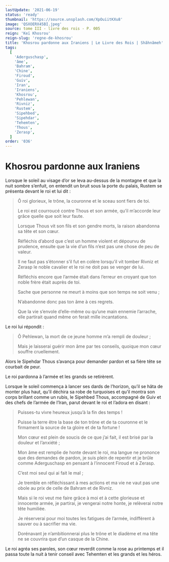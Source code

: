 ```yaml
---
lastUpdate: '2021-06-19'
status: 'ready'
thumbnail: 'https://source.unsplash.com/XpOuiitKXu8'
image: 'QSXOERX45BI.jpeg'
source: tome III - livre des rois - P. 005
reign: 'Keï Khosrou'
reign-slug: 'regne-de-khosrou'
title: 'Khosrou pardonne aux Iraniens | Le Livre des Rois | Shâhnâmeh'
tags:
  [
    'Aderguschasp',
    'âme',
    'Bahram',
    'Chine',
    'Firoud',
    'Guiv',
    'Iran',
    'Iraniens',
    'Khosrou',
    'Pehlewan',
    'Rivniz',
    'Rustem',
    'Sipehbed',
    'Sipehdar',
    'Tehemten',
    'Thous',
    'Zerasp',
  ]
order: '036'
---
```


# Khosrou pardonne aux Iraniens

Lorsque le soleil au visage d’or se leva au-dessus de la montagne et que la nuit sombre s’enfuit, on entendit un bruit sous la porte du palais, Rustem se présenta devant le roi et lui dit :

> Ô roi glorieux, le trône, la couronne et le sceau sont fiers de toi.
>
> Le roi est courroucé contre Thous et son armée, qu’il m’accorde leur grâce quelle que soit leur faute.
>
> Lorsque Thous vit son fils et son gendre morts, la raison abandonna sa tête et son cœur.
>
> Réfléchis d’abord que c’est un homme violent et dépourvu de prudence, ensuite que la vie d’un fils n’est pas une chose de peu de valeur.
>
> Il ne faut pas s’étonner s’il fut en colère lorsqu’il vit tomber Rivniz et Zerasp le noble cavalier et le roi ne doit pas se venger de lui.
>
> Réfléchis encore que l’armée était dans l’erreur en croyant que ton noble frère était auprès de toi.
>
> Sache que personne ne meurt à moins que son temps ne soit venu ;
>
> N’abandonne donc pas ton âme à ces regrets.
>
> Que la vie s’envole d’elle-même ou qu’une main ennemie l’arrache, elle partirait quand même on ferait mille incantations.

Le roi lui répondit :

> Ô Pehlewan, la mort de ce jeune homme m’a rempli de douleur ;
>
> Mais je laisserai guérir mon âme par tes conseils, quoique mon cœur souffre cruellement.

Alors le Sipehdar Thous s’avança pour demander pardon et sa fière tête se courbait de peur.

Le roi pardonna à l’armée et les grands se retirèrent.

Lorsque le soleil commença à lancer ses dards de l’horizon, qu’il se hâta de monter plus haut, qu’il déchira sa robe de turquoises et qu’il montra son corps brillant comme un rubis, le Sipehbed Thous, accompagné de Guiv et des chefs de l’armée de l’Iran, parut devant le roi et l’adora en disant :

> Puisses-tu vivre heureux jusqu’à la fin des temps !
>
> Puisse la terre être la base de ton trône et de ta couronne et le firmament la source de ta gloire et de ta fortune !
>
> Mon cœur est plein de soucis de ce que j’ai fait, il est brisé par la douleur et l’anxiété ;
>
> Mon âme est remplie de honte devant le roi, ma langue ne prononce que des demandes de pardon, je suis plein de repentir et je brûle comme Aderguschasp en pensant à l’innocent Firoud et à Zerasp.
>
> C’est moi seul qui ai fait le mal ;
>
> Je tremble en réfléchissant à mes actions et ma vie ne vaut pas une obole au prix de celle de Bahram et de Rivniz.
>
> Mais si le roi veut me faire grâce à moi et à cette glorieuse et innocente armée, je partirai, je vengerai notre honte, je relèverai notre tête humiliée.
>
> Je réserverai pour moi toutes les fatigues de l’armée, indifférent à sauver ou à sacrifier ma vie.
>
> Dorénavant je n’ambitionnerai plus le trône et le diadème et ma tête ne se couvrira que d’un casque de la Chine.

Le roi agréa ses paroles, son cœur reverdit comme la rose au printemps et il passa toute la nuit à tenir conseil avec Tehemten et les grands et les héros.
